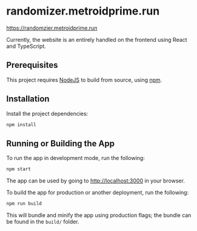 # randomizer.metroidprime.run

https://randomzier.metroidprime.run

Currently, the website is an entirely handled on the frontend using React and TypeScript.

## Prerequisites

This project requires [NodeJS](https://nodejs.org) to build from source, using [npm](https://npmjs.com).

## Installation

Install the project dependencies:

```bash
npm install
```

## Running or Building the App

To run the app in development mode, run the following:

```bash
npm start
```

The app can be used by going to [http://localhost:3000](http://localhost:3000) in your browser.

To build the app for production or another deployment, run the following:

```bash
npm run build
```

This will bundle and minify the app using production flags; the bundle can be found in the `build/` folder.
